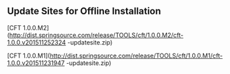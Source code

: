 ## Update Sites for Offline Installation

  [CFT 1.0.0.M2](http://dist.springsource.com/release/TOOLS/cft/1.0.0.M2/cft-1.0.0.v201511252324
-updatesite.zip)
  
  [CFT 1.0.0.M1](http://dist.springsource.com/release/TOOLS/cft/1.0.0.M1/cft-1.0.0.v201511231947
-updatesite.zip)
